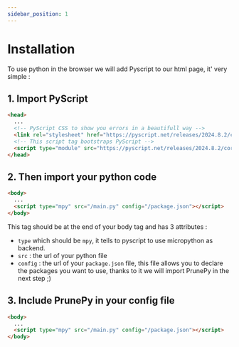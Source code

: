 ```yaml
---
sidebar_position: 1
---
```


# Installation

To use python in the browser we will add Pyscript to our html page, it' very simple :

## 1. Import PyScript


```html
<head>
  ...
  <!-- PyScript CSS to show you errors in a beautifull way -->
  <link rel="stylesheet" href="https://pyscript.net/releases/2024.8.2/core.css">
  <!-- This script tag bootstraps PyScript -->
  <script type="module" src="https://pyscript.net/releases/2024.8.2/core.js"></script>
</head>
```


## 2. Then import your python code

```html
<body>
  ...
  <script type="mpy" src="/main.py" config="/package.json"></script>
</body>
```

This tag should be at the end of your body tag and has 3 attributes :
- `type` which should be `mpy`, it tells to pyscript to use micropython as backend.
- `src` : the url of your python file
- `config` : the url of your `package.json` file, this file allows you to declare the packages you want to use, thanks to it we will import PrunePy in the next step ;)

## 3. Include PrunePy in your config file

```html
<body>
  ...
  <script type="mpy" src="/main.py" config="/package.json"></script>
</body>
```

